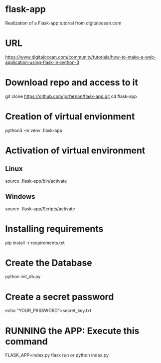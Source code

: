 # flask-app
Realization of a Flask-app tutorial from digitalocean.com

# URL 
https://www.digitalocean.com/community/tutorials/how-to-make-a-web-application-using-flask-in-python-3

# Download repo and access to it
git clone https://github.com/jorfernan/flask-app.git 
cd flask-app

# Creation of virtual envionment
python3 -m venv .flask-app

# Activation of virtual environment

## Linux
source .flask-app/bin/activate

## Windows
source .flask-app/Scripts/activate

# Installing requirements 
pip install -r requirements.txt

# Create the Database
python init_db.py

# Create a secret password
echo "YOUR_PASSWORD">secret_key.txt

# RUNNING the APP: Execute this command
FLASK_APP=index.py flask run or python index.py


